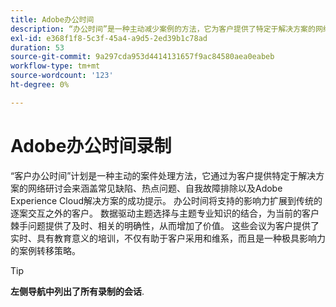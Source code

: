 ```yaml
---
title: Adobe办公时间
description: “办公时间”是一种主动减少案例的方法，它为客户提供了特定于解决方案的网络研讨会。
exl-id: e368f1f8-5c3f-45a4-a9d5-2ed39b1c78ad
duration: 53
source-git-commit: 9a297cda953d4414131657f9ac84580aea0eabeb
workflow-type: tm+mt
source-wordcount: '123'
ht-degree: 0%

---
```


# Adobe办公时间录制

“客户办公时间”计划是一种主动的案件处理方法，它通过为客户提供特定于解决方案的网络研讨会来涵盖常见缺陷、热点问题、自我故障排除以及Adobe Experience Cloud解决方案的成功提示。 办公时间将支持的影响力扩展到传统的逐案交互之外的客户。 数据驱动主题选择与主题专业知识的结合，为当前的客户棘手问题提供了及时、相关的明确性，从而增加了价值。 这些会议为客户提供了实时、具有教育意义的培训，不仅有助于客户采用和维系，而且是一种极具影响力的案例转移策略。

>[!TIP]
>
>**左侧导航中列出了所有录制的会话**.

<!--

## Featured

<table>
  <tr>
   <td>
      <a href="2022/cross-channel.md">
      <img alt="Level up Your Cross-channel Marketing with Adobe [!DNL Campaign Classic]" src="assets/cross-channel.png"/>
      </a>
      <div>
         <a href="./2022/cross-channel.md"><strong>Level up Your Cross-channel Marketing with Adobe [!DNL Campaign Classic]</strong></a>
         <br/>
      </div>
   </td>
   <td>
      <a href="2022/integrations.md">
      <img alt="Adobe [!DNL Campaign] integrations with a marketing ecosystem" src="assets/integrations.png"/>
      </a>
      <div>
         <a href="./2022/integrations.md"><strong>Adobe [!DNL Campaign] integrations with a marketing ecosystem</strong></a>
         <br/>
      </div>
   </td>
   <td>
      <a href="2022/tips.md">
      <img alt="Time saving tips from a pro" src="./assets/tips.png"/>
      </a>
      <div>
         <a href="2022/tips.md"><strong>Time saving tips from a pro</strong></a>
         <br/>
      </div>
   </td>
</table>

-->
